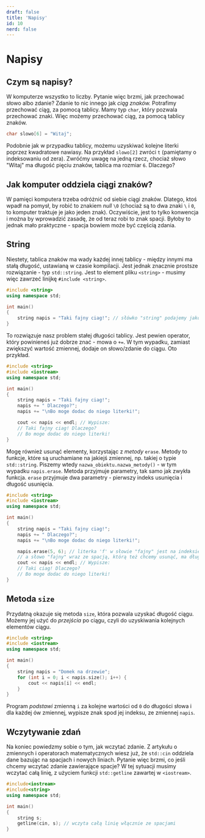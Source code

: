 ```yaml
---
draft: false
title: 'Napisy'
id: 10
nerd: false
---
```


# Napisy

## Czym są napisy?

W komputerze wszystko to liczby. Pytanie więc brzmi, jak przechować słowo albo zdanie? Zdanie to nic innego jak *ciąg znaków.* Potrafimy przechować ciąg, za pomocą tablicy. Mamy typ `char`, który pozwala przechować znaki. Więc możemy przechować ciąg, za pomocą tablicy znaków.

```cpp
char slowo[6] = "Witaj";
```

Podobnie jak w przypadku tablicy, możemu uzyskiwać kolejne literki poprzez kwadratowe nawiasy. Na przykład `slowo[2]` zwróci `t` (pamiętamy o indeksowaniu od zera). Zwróćmy uwagę na jedną rzecz, chociaż słowo "Witaj" ma długość pięciu znaków, tablica ma rozmiar `6`. Dlaczego? 

## Jak komputer oddziela ciągi znaków?

W pamięci komputera trzeba odróżnić od siebie ciągi znaków. Dlatego, ktoś wpadł na pomysł, by robić to znakiem *null* `\0` (chociaż są to dwa znaki `\` i `0`, to komputer traktuje je jako jeden znak). Oczywiście, jest to tylko konwencja i można by wprowadzić zasadę, że od teraz robi to znak spacji. Byłoby to jednak mało praktyczne - spacja bowiem może być częścią zdania.

## String

Niestety, tablica znaków ma wady każdej innej tablicy - między innymi ma stałą długość, ustawianą w czasie kompilacji. Jest jednak znacznie prostsze rozwiązanie - typ `std::string`. Jest to element pliku `<string>` - musimy więc zawrzeć linijkę `#include <string>`.

```cpp
#include <string>
using namespace std;

int main()
{
    string napis = "Taki fajny ciag!"; // słówko "string" podajemy jako typ zmiennej
}
```

To rozwiązuje nasz problem stałej długości tablicy. Jest pewien operator, który powinieneś już dobrze znać - mowa o `+=`. W tym wypadku, zamiast zwiększyć wartość zmiennej, dodaje on słowo/zdanie do ciągu. Oto przykład.

```cpp
#include <string>
#include <iostream>
using namespace std;

int main()
{
    string napis = "Taki fajny ciag!";
    napis += " Dlaczego?";
    napis += "\nBo moge dodac do niego literki!";

    cout << napis << endl; // Wypisze:
    // Taki fajny ciag! Dlaczego?
    // Bo moge dodac do niego literki!
}
```

Mogę również usunąć elementy, korzystając z *metody* `erase`. Metody to funkcje, które są uruchamiane na jakiejś zmiennej, np. takiej o typie `std::string`. Piszemy wtedy `nazwa_obiektu.nazwa_metody()` - w tym wypadku `napis.erase`. Metoda przyjmuje parametry, tak samo jak zwykła funkcja. `erase` przyjmuje dwa parametry - pierwszy indeks usunięcia i długość usunięcia.

```cpp
#include <string>
#include <iostream>
using namespace std;

int main()
{
    string napis = "Taki fajny ciag!";
    napis += " Dlaczego?";
    napis += "\nBo moge dodac do niego literki!";

    napis.erase(5, 6); // literka 'f' w słowie "fajny" jest na indeksie piątym,
    // a słowo "fajny" wraz ze spacją, którą też chcemy usunąć, ma długość 6 
    cout << napis << endl; // Wypisze:
    // Taki ciag! Dlaczego?
    // Bo moge dodac do niego literki!
}
```

## Metoda `size`

Przydatną okazuje się metoda `size`, która pozwala uzyskać długość ciągu. Możemy jej użyć do *przejścia* po ciągu, czyli do uzyskiwania kolejnych elementów ciągu.

```cpp
#include <string>
#include <iostream>
using namespace std;

int main()
{
    string napis = "Domek na drzewie";
    for (int i = 0; i < napis.size(); i++) {
        cout << napis[i] << endl;
    }
}
```

Program *podstawi* zmienną `i` za kolejne wartości od `0` do długości słowa i dla każdej ów zmiennej, wypisze znak spod jej indeksu, ze zmiennej `napis`.

## Wczytywanie zdań

Na koniec powiedzmy sobie o tym, jak wczytać zdanie. Z artykułu o zmiennych i operatorach matematycznych wiesz już, że `std::cin` oddziela dane bazując na spacjach i nowych liniach. Pytanie więc brzmi, co jeśli chcemy wczytać zdanie zawierające spacje? W tej sytuacji musimy wczytać całą linię, z użyciem funkcji `std::getline` zawartej w `<iostream>`.

```cpp
#include<iostream>
#include<string>
using namespace std;

int main()
{
    string s;
    getline(cin, s); // wczyta całą linię włącznie ze spacjami
}
```
